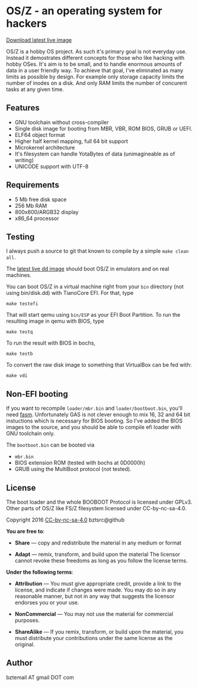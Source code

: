 OS/Z - an operating system for hackers
======================================

[Download latest live image](https://github.com/bztsrc/osz/bin/disk.dd)

OS/Z is a hobby OS project. As such it's primary goal is not
everyday use. Instead it demostrates different concepts
for those who like hacking with hobby OSes. It's aim is
to be small, and to handle enormous amounts of data in
a user friendly way. To achieve that goal, I've eliminated
as many limits as possible by design.
For example only storage capacity limits the number of inodes
on a disk. And only RAM limits the number of concurent tasks
at any given time.

Features
--------

 - GNU toolchain without cross-compiler
 - Single disk image for booting from MBR, VBR, ROM BIOS, GRUB or UEFI.
 - ELF64 object format
 - Higher half kernel mapping, full 64 bit support
 - Microkernel architecture
 - It's filesystem can handle YotaBytes of data (unimagineable as of writing)
 - UNICODE support with UTF-8

Requirements
------------

 - 5 Mb free disk space
 - 256 Mb RAM
 - 800x600/ARGB32 display
 - x86_64 processor

Testing
-------

I always push a source to git that known to compile by a simple `make clean all`.

The [latest live dd image](https://github.com/bztsrc/osz/osZ-x86_64-latest.dd) should boot OS/Z in emulators and on real machines.

You can boot OS/Z in a virtual machine right from your `bin` directory
(not using bin/disk.dd) with TianoCore EFI. For that, type

```shell
make testefi
```

That will start qemu using `bin/ESP` as your EFI Boot Partition. To run
the resulting image in qemu with BIOS, type

```shell
make testq
```

To run the result with BIOS in bochs,

```shell
make testb
```

To convert the raw disk image to something that VirtualBox can be fed with:

```shell
make vdi
```

Non-EFI booting
---------------

If you want to recompile `loader/mbr.bin` and `loader/bootboot.bin`, you'll need [fasm](http://flatassembler.net).
Unfortunately GAS is not clever enough to mix 16, 32 and 64 bit instuctions which is necessary for BIOS booting. So
I've added the BIOS images to the source, and you should be able to compile efi loader with GNU toolchain only.

The `bootboot.bin` can be booted via 
 - `mbr.bin`
 - BIOS extension ROM (tested with bochs at 0D0000h)
 - GRUB using the MultiBoot protocol (not tested).

License
-------

The boot loader and the whole BOOBOOT Protocol is licensed under GPLv3.
Other parts of OS/Z like FS/Z filesystem licensed under CC-by-nc-sa-4.0.

 Copyright 2016 [CC-by-nc-sa-4.0](https://creativecommons.org/licenses/by-nc-sa/4.0/) bztsrc@github
 
**You are free to**:

 - **Share** — copy and redistribute the material in any medium or format

 - **Adapt** — remix, transform, and build upon the material
     The licensor cannot revoke these freedoms as long as you follow
     the license terms.
 
**Under the following terms**:

 - **Attribution** — You must give appropriate credit, provide a link to
     the license, and indicate if changes were made. You may do so in
     any reasonable manner, but not in any way that suggests the
     licensor endorses you or your use.

 - **NonCommercial** — You may not use the material for commercial purposes.

 - **ShareAlike** — If you remix, transform, or build upon the material,
     you must distribute your contributions under the same license as
     the original.

Author
------

bztemail AT gmail DOT com
